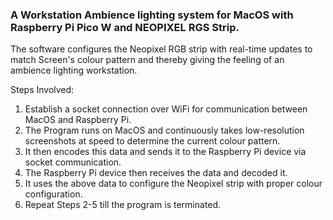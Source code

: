 ### A Workstation Ambience lighting system for MacOS with Raspberry Pi Pico W and NEOPIXEL RGS Strip.  

The software configures the Neopixel RGB strip with real-time updates to match Screen's colour pattern and thereby giving the feeling of an ambience lighting workstation.  

Steps Involved:
1. Establish a socket connection over WiFi for communication between MacOS and Raspberry Pi.  
2. The Program runs on MacOS and continuously takes low-resolution screenshots at speed to determine the current colour pattern.
3. It then encodes this data and sends it to the Raspberry Pi device via socket communication.  
4. The Raspberry Pi device then receives the data and decoded it.  
5. It uses the above data to configure the Neopixel strip with proper colour configuration.
6. Repeat Steps 2-5 till the program is terminated.
